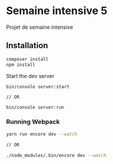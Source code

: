 # Semaine intensive 5

Projet de semaine intensive

## Installation

~~~bash
composer install
npm install
~~~

Start the dev server

~~~
bin/console server:start

// OR

bin/console server:run
~~~

### Running Webpack

~~~bash
yarn run encore dev --watch

// OR

./node_modules/.bin/encore dev --watch
~~~